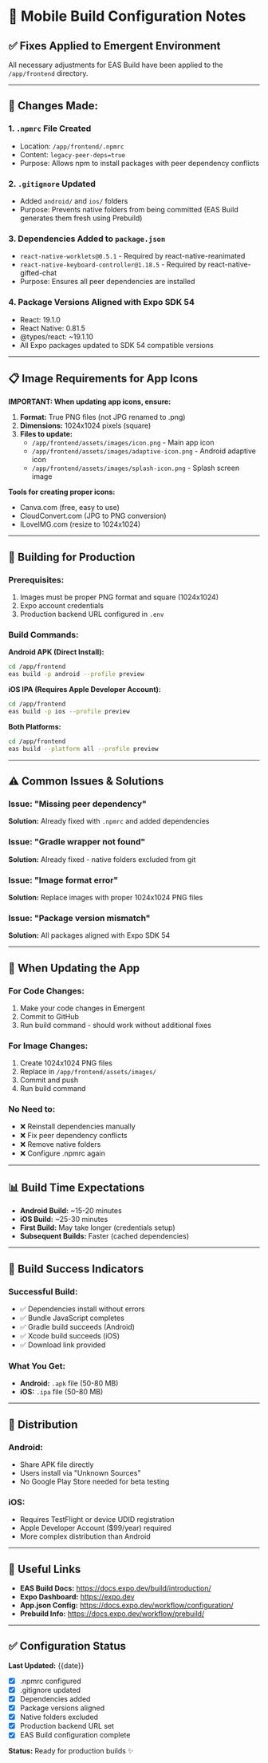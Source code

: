 # 📱 Mobile Build Configuration Notes

## ✅ Fixes Applied to Emergent Environment

All necessary adjustments for EAS Build have been applied to the `/app/frontend` directory.

---

## 🔧 Changes Made:

### 1. **`.npmrc` File Created**
- Location: `/app/frontend/.npmrc`
- Content: `legacy-peer-deps=true`
- Purpose: Allows npm to install packages with peer dependency conflicts

### 2. **`.gitignore` Updated**
- Added `android/` and `ios/` folders
- Purpose: Prevents native folders from being committed (EAS Build generates them fresh using Prebuild)

### 3. **Dependencies Added to `package.json`**
- `react-native-worklets@0.5.1` - Required by react-native-reanimated
- `react-native-keyboard-controller@1.18.5` - Required by react-native-gifted-chat
- Purpose: Ensures all peer dependencies are installed

### 4. **Package Versions Aligned with Expo SDK 54**
- React: 19.1.0
- React Native: 0.81.5
- @types/react: ~19.1.10
- All Expo packages updated to SDK 54 compatible versions

---

## 📋 Image Requirements for App Icons

**IMPORTANT: When updating app icons, ensure:**

1. **Format:** True PNG files (not JPG renamed to .png)
2. **Dimensions:** 1024x1024 pixels (square)
3. **Files to update:**
   - `/app/frontend/assets/images/icon.png` - Main app icon
   - `/app/frontend/assets/images/adaptive-icon.png` - Android adaptive icon
   - `/app/frontend/assets/images/splash-icon.png` - Splash screen image

**Tools for creating proper icons:**
- Canva.com (free, easy to use)
- CloudConvert.com (JPG to PNG conversion)
- ILoveIMG.com (resize to 1024x1024)

---

## 🚀 Building for Production

### **Prerequisites:**
1. Images must be proper PNG format and square (1024x1024)
2. Expo account credentials
3. Production backend URL configured in `.env`

### **Build Commands:**

**Android APK (Direct Install):**
```bash
cd /app/frontend
eas build -p android --profile preview
```

**iOS IPA (Requires Apple Developer Account):**
```bash
cd /app/frontend
eas build -p ios --profile preview
```

**Both Platforms:**
```bash
cd /app/frontend
eas build --platform all --profile preview
```

---

## ⚠️ Common Issues & Solutions

### Issue: "Missing peer dependency"
**Solution:** Already fixed with `.npmrc` and added dependencies

### Issue: "Gradle wrapper not found"
**Solution:** Already fixed - native folders excluded from git

### Issue: "Image format error"
**Solution:** Replace images with proper 1024x1024 PNG files

### Issue: "Package version mismatch"
**Solution:** All packages aligned with Expo SDK 54

---

## 🔄 When Updating the App

### **For Code Changes:**
1. Make your code changes in Emergent
2. Commit to GitHub
3. Run build command - should work without additional fixes

### **For Image Changes:**
1. Create 1024x1024 PNG files
2. Replace in `/app/frontend/assets/images/`
3. Commit and push
4. Run build command

### **No Need to:**
- ❌ Reinstall dependencies manually
- ❌ Fix peer dependency conflicts
- ❌ Remove native folders
- ❌ Configure .npmrc again

---

## 📊 Build Time Expectations

- **Android Build:** ~15-20 minutes
- **iOS Build:** ~25-30 minutes
- **First Build:** May take longer (credentials setup)
- **Subsequent Builds:** Faster (cached dependencies)

---

## 🎯 Build Success Indicators

### **Successful Build:**
- ✅ Dependencies install without errors
- ✅ Bundle JavaScript completes
- ✅ Gradle build succeeds (Android)
- ✅ Xcode build succeeds (iOS)
- ✅ Download link provided

### **What You Get:**
- **Android:** `.apk` file (50-80 MB)
- **iOS:** `.ipa` file (50-80 MB)

---

## 📧 Distribution

### **Android:**
- Share APK file directly
- Users install via "Unknown Sources"
- No Google Play Store needed for beta testing

### **iOS:**
- Requires TestFlight or device UDID registration
- Apple Developer Account ($99/year) required
- More complex distribution than Android

---

## 🔗 Useful Links

- **EAS Build Docs:** https://docs.expo.dev/build/introduction/
- **Expo Dashboard:** https://expo.dev
- **App.json Config:** https://docs.expo.dev/workflow/configuration/
- **Prebuild Info:** https://docs.expo.dev/workflow/prebuild/

---

## ✅ Configuration Status

**Last Updated:** {{date}}

- [x] .npmrc configured
- [x] .gitignore updated
- [x] Dependencies added
- [x] Package versions aligned
- [x] Native folders excluded
- [x] Production backend URL set
- [x] EAS Build configuration complete

**Status:** Ready for production builds ✨
